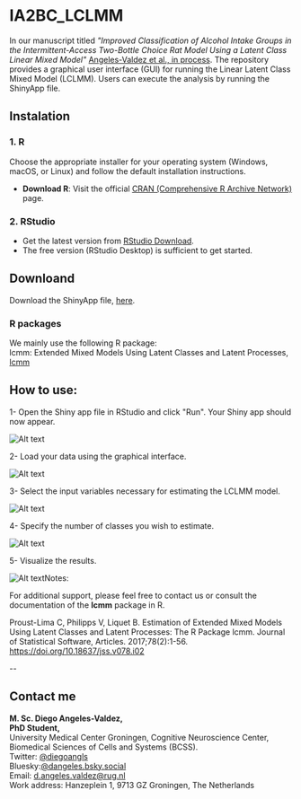 # IA2BC_LCLMM

In our manuscript titled *"Improved Classification of Alcohol Intake Groups in the Intermittent-Access Two-Bottle Choice Rat Model Using a Latent Class Linear Mixed Model"* [Angeles-Valdez et al., in process]().
The repository provides a graphical user interface (GUI) for running the Linear Latent Class Mixed Model (LCLMM).
Users can execute the analysis by running the ShinyApp file.


## Instalation 
  
 ### 1. R

Choose the appropriate installer for your operating system (Windows, macOS, or Linux) and follow the default installation instructions.

- **Download R**: Visit the official [CRAN (Comprehensive R Archive Network)](https://cran.r-project.org/) page.

 ### 2. RStudio

-  Get the latest version from [RStudio Download](https://www.rstudio.com/products/rstudio/download/).
-  The free version (RStudio Desktop) is sufficient to get started.


## Downloand 

Download the ShinyApp file, [here](https://github.com/DiegoAngls/IA2BC_LCLMM/blob/main/App_LCLMM.R).

### R packages

We mainly use the following R package:   
lcmm: Extended Mixed Models Using Latent Classes and Latent Processes, [lcmm](https://cran.r-project.org/web/packages/lcmm/index.html)

###



  
## How to use:


 1- Open the Shiny app file in RStudio and click "Run". Your Shiny app should now appear.

 ![Alt text](path/to/your/image.jpg)

 
 2- Load your data using the graphical interface.
 
 ![Alt text](path/to/your/image.jpg)
 
 3- Select the input variables necessary for estimating the LCLMM model.

 ![Alt text](path/to/your/image.jpg)

 4- Specify the number of classes you wish to estimate.
 
 ![Alt text](path/to/your/image.jpg)
 
 5- Visualize the results.

![Alt text](path/to/your/image.jpg)Notes:


For additional support, please feel free to contact us or consult the documentation of the **lcmm** package in R.

Proust-Lima C, Philipps V, Liquet B. Estimation of Extended Mixed Models Using Latent Classes and Latent Processes: The R Package lcmm. Journal of Statistical Software, Articles. 2017;78(2):1-56. https://doi.org/10.18637/jss.v078.i02

--

## Contact me


**M. Sc. Diego Angeles-Valdez,**   
**PhD Student,**   
University Medical Center Groningen, Cognitive Neuroscience Center,   
Biomedical Sciences of Cells and Systems (BCSS).   
Twitter: [@diegoangls](https://twitter.com/diegoangls)  
Bluesky:[@dangeles.bsky.social](https://bsky.app/profile/dangeles.bsky.social)   
Email: d.angeles.valdez@rug.nl   
Work address: Hanzeplein 1, 9713 GZ Groningen, The Netherlands  



